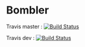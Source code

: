 # Bombler

Travis master : [![Build Status](https://travis-ci.com/FauconFan/Bombler.svg?token=2sRmqJj9p4TAy8ScMWxd&branch=master)](https://travis-ci.com/FauconFan/Bombler)

Travis dev : [![Build Status](https://travis-ci.com/FauconFan/Bombler.svg?token=2sRmqJj9p4TAy8ScMWxd&branch=dev)](https://travis-ci.com/FauconFan/Bombler)
